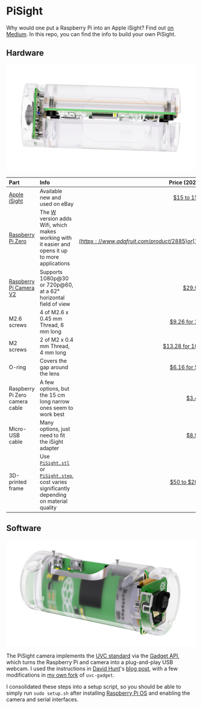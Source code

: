 # PiSight

Why would one put a Raspberry Pi into an Apple iSight? Find out [on Medium](https://pisight.camera). In this repo, you can find the info to build your own PiSight.

## Hardware

![PiSight top view](PiSight_Top.jpg)

| Part | Info | Price (2020) |
| :- | :- | -: |
| [Apple iSight](http://www.minimallyminimal.com/blog/apple-isight) | Available new and used on eBay | [$15 to 150](https://www.ebay.com/sch/i.html?_nkw=Apple+iSight) |
| [Raspberry Pi Zero](https://www.raspberrypi.org/products/raspberry-pi-zero/) | The [W](https://www.raspberrypi.org/products/raspberry-pi-zero-w/) version adds Wifi, which makes working with it easier and opens it up to more applications | [$5](https://www.adafruit.com/product/2885) or [$10](https://www.adafruit.com/product/3400) |
| [Raspberry Pi Camera V2](https://www.raspberrypi.org/products/camera-module-v2/) | Supports 1080p@30 or 720p@60, at a 62° horizontal field of view | [$29.95](https://www.adafruit.com/product/3099) |
| M2.6 screws | 4 of M2.6 x 0.45 mm Thread, 6 mm long | [$9.26 for 25](https://www.mcmaster.com/91290A073/) |
| M2 screws | 2 of M2 x 0.4 mm Thread, 4 mm long | [$13.28 for 100](https://www.mcmaster.com/91290A011/) |
| O-ring | Covers the gap around the lens | [$6.16 for 50](https://www.mcmaster.com/9262K562/) |
| Raspberry Pi Zero camera cable | A few options, but the 15 cm long narrow ones seem to work best | [$3.49](https://www.waveshare.com/raspberry-pi-zero-v1.3-camera-cable.htm) |
| Micro-USB cable | Many options, just need to fit the iSight adapter | [$8.99](https://www.amazon.com/Anker-Powerline-Micro-USB-Smartphones/dp/B012VZT5IO/) |
| 3D-printed frame | Use [`PiSight.stl`](PiSight.stl) or [`PiSight.step`](PiSight.step), cost varies significantly depending on material quality | [$50 to $200](https://www.fictiv.com) |

## Software

![PiSight side view](PiSight_Side.jpg)

The PiSight camera implements the [UVC standard](https://en.wikipedia.org/wiki/USB_video_device_class) via the [Gadget API](https://www.kernel.org/doc/html/latest/driver-api/usb/gadget.html), which turns the Raspberry Pi and camera into a plug-and-play USB webcam. I used the instructions in [David Hunt](https://github.com/climberhunt)'s [blog post](http://www.davidhunt.ie/raspberry-pi-zero-with-pi-camera-as-usb-webcam/), with a few modifications in [my own fork](https://github.com/maxbbraun/uvc-gadget) of `uvc-gadget`.

I consolidated these steps into a setup script, so you should be able to simply run `sudo setup.sh` after installing [Raspberry Pi OS](https://www.raspberrypi.org/downloads/raspberry-pi-os/) and enabling the camera and serial interfaces.
